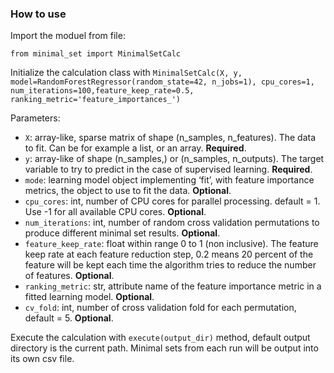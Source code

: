 ### How to use
Import the moduel from file:
```
from minimal_set import MinimalSetCalc
```

Initialize the calculation class with ``MinimalSetCalc(X, y, model=RandomForestRegressor(random_state=42, n_jobs=1), cpu_cores=1, num_iterations=100,feature_keep_rate=0.5, ranking_metric='feature_importances_')``

Parameters:

- `X`: array-like, sparse matrix of shape (n_samples, n_features). The data to fit. Can be for example a list, or an array. **Required**.
- `y`: array-like of shape (n_samples,) or (n_samples, n_outputs). The target variable to try to predict in the case of supervised learning. **Required**.
- `mode`: learning model object implementing ‘fit’, with feature importance metrics, the object to use to fit the data. **Optional**.
- `cpu_cores`: int, number of CPU cores for parallel processing. default = 1. Use -1 for all available CPU cores. **Optional**.
- `num_iterations`: int, number of random cross validation permutations to produce different minimal set results. **Optional**.
- `feature_keep_rate`: float within range 0 to 1 (non inclusive). The feature keep rate at each feature reduction step, 0.2 means 20 percent of the feature will be kept each time the algorithm tries to reduce the number of features. **Optional**.
- `ranking_metric`: str, attribute name of the feature importance metric in a fitted learning model. **Optional**.
- `cv_fold`: int, number of cross validation fold for each permutation, default = 5. **Optional**.

Execute the calculation with ``execute(output_dir)`` method, default output directory is the current path. Minimal sets from each run will be output into its own csv file.



